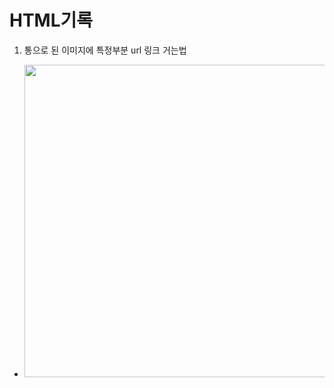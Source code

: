 # HTML기록
1. 통으로 된 이미지에 특정부분 url 링크 거는법
- <img src="https://user-images.githubusercontent.com/48196352/116048685-61312e00-a6b0-11eb-9c1e-35041c6b779a.JPG" width="500">
